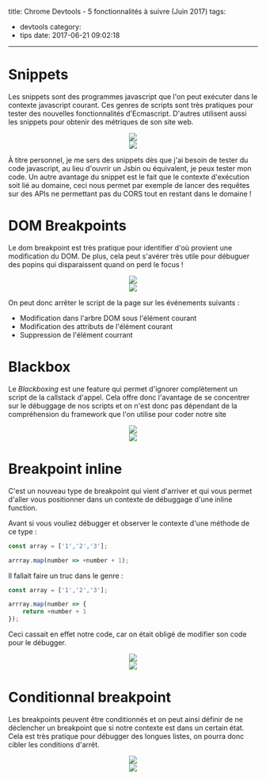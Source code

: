 title: Chrome Devtools - 5 fonctionnalités à suivre (Juin 2017)
tags:
  - devtools
category:
  - tips
date: 2017-06-21 09:02:18
---


# Snippets <div chrome="stable"></div>

Les snippets sont des programmes javascript que l'on peut exécuter dans le contexte javascript courant. Ces genres de scripts sont très pratiques pour tester des nouvelles fonctionnalités d'Ecmascript. D'autres utilisent aussi les snippets pour obtenir des métriques de son site web.


<div style="text-align:center; width:100%;">
    <img src="/assets/2017-devtools/snippets.png">
</div>

<div style="text-align:center; width:100%;">
    <img src="/assets/2017-devtools/snippets.gif">
</div>

À titre personnel, je me sers des snippets dès que j'ai besoin de tester du code javascript, au lieu d'ouvrir un Jsbin ou équivalent, je peux tester mon code. Un autre avantage du snippet est le fait que le contexte d'exécution soit lié au domaine, ceci nous permet par exemple de lancer des requêtes sur des APIs ne permettant pas du CORS tout en restant dans le domaine !

# DOM Breakpoints <div chrome="stable"></div>

Le dom breakpoint est très pratique pour identifier d'où provient une modification du DOM. De plus, cela peut s'avérer très utile pour débuguer des popins qui disparaissent quand on perd le focus !


<div style="text-align:center; width:100%;">
    <img src="/assets/2017-devtools/dom_breakpoint.png">
</div>

<div style="text-align:center; width:100%;">
    <img src="/assets/2017-devtools/dom_breakpoint.gif">
</div>

On peut donc arrêter le script de la page sur les événements suivants :
* Modification dans l'arbre DOM sous l'élément courant
* Modification des attributs de l'élément courant
* Suppression de l'élément courrant

# Blackbox <div chrome="stable"></div>

Le *Blackboxing* est une feature qui permet d'ignorer complètement un script de la callstack d'appel. Cela offre donc l'avantage de se concentrer sur le débuggage de nos scripts et on n'est donc pas dépendant de la compréhension du framework que l'on utilise pour coder notre site


<div style="text-align:center; width:100%;">
    <img src="/assets/2017-devtools/blackbox.png">
</div>

<div style="text-align:center; width:100%;">
    <img src="/assets/2017-devtools/blackbox.gif">
</div>

# Breakpoint inline <div chrome="stable"></div>

C'est un nouveau type de breakpoint qui vient d'arriver et qui vous permet d'aller vous positionner dans un contexte de débuggage d'une inline function.

Avant si vous vouliez débugger et observer le contexte d'une méthode de ce type :

```javascript
const array = ['1','2','3'];

arrray.map(number => +number + 1);
```

Il fallait faire un truc dans le genre :


```javascript
const array = ['1','2','3'];

arrray.map(number => {
	return +number + 1
});
```
Ceci cassait en effet notre code, car on était obligé de modifier son code pour le débugger.


<div style="text-align:center; width:100%;">
    <img src="/assets/2017-devtools/inline_breakpoint.png">
</div>

<div style="text-align:center; width:100%;">
    <img src="/assets/2017-devtools/inline_breakpoint.gif">
</div>


# Conditionnal breakpoint <div chrome="stable"></div>

Les breakpoints peuvent être conditionnés et on peut ainsi définir de ne déclencher un breakpoint que si notre contexte est dans un certain état. Cela est très pratique pour débugger des longues listes, on pourra donc cibler les conditions d'arrêt.


<div style="text-align:center; width:100%;">
    <img src="/assets/2017-devtools/conditionnal_breakpoint.png">
</div>

<div style="text-align:center; width:100%;">
    <img src="/assets/2017-devtools/conditionnal_breakpoint.gif">
</div>


<script type="text/javascript" src="/assets/js_helper/jef-binomed-helper.js"></script>
<script type="text/javascript" src="/assets/2017-devtools/devtools.js"></script>

